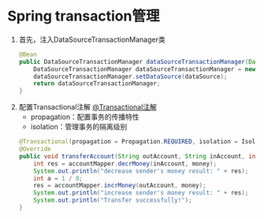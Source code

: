 # Spring transaction管理
1. 首先，注入DataSourceTransactionManager类
    ```Java
    @Bean
    public DataSourceTransactionManager dataSourceTransactionManager(DataSource dataSource){
        DataSourceTransactionManager dataSourceTransactionManager = new DataSourceTransactionManager();
        dataSourceTransactionManager.setDataSource(dataSource);
        return dataSourceTransactionManager;
    }
    ```
2. 配置Transactional注解 [@Transactional注解](!https://docs.spring.io/spring-framework/docs/current/javadoc-api/org/springframework/transaction/annotation/Transactional.html)
    - propagation：配置事务的传播特性
    - isolation：管理事务的隔离级别
    ```java
    @Transactional(propagation = Propagation.REQUIRED, isolation = Isolation.READ_COMMITTED)
    @Override
    public void transferAccount(String outAccount, String inAccount, int money) {
        int res = accountMapper.decrMoney(inAccount, money);
        System.out.println("decrease sender's money result: " + res);
        int a = 1 / 0;
        res = accountMapper.incrMoney(outAccount, money);
        System.out.println("increase sender's money result: " + res);
        System.out.println("Transfer successfully!");
    }
    ```